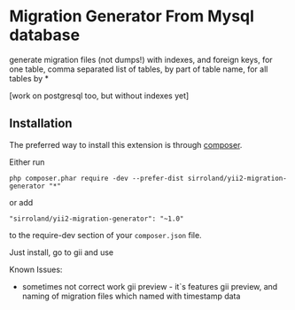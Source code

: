 Migration Generator From Mysql database
=======================================
generate migration files (not dumps!) with indexes, and foreign keys, for one table, comma separated list of tables,  by part of table name, for all tables by *

[work on postgresql too, but without indexes yet]

Installation
------------

The preferred way to install this extension is through [composer](http://getcomposer.org/download/).

Either run

```
php composer.phar require -dev --prefer-dist sirroland/yii2-migration-generator "*"
```

or add

```
"sirroland/yii2-migration-generator": "~1.0"
```

to the require-dev section of your `composer.json` file.


Just install, go to gii and use

Known Issues:
  - sometimes not correct work gii preview - it`s features gii preview, and naming of migration files which named with timestamp data